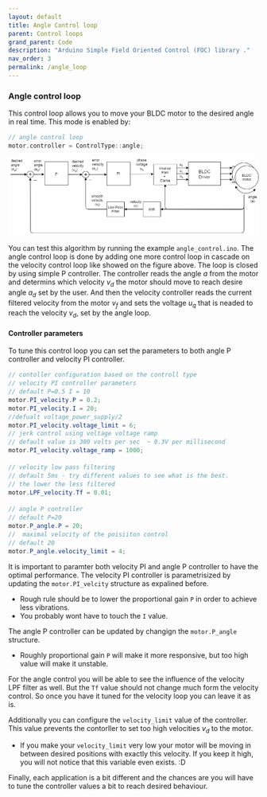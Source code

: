 ```yaml
---
layout: default
title: Angle Control loop
parent: Control loops
grand_parent: Code
description: "Arduino Simple Field Oriented Control (FOC) library ."
nav_order: 3
permalink: /angle_loop
---
```


### Angle control loop
This control loop allows you to move your BLDC motor to the desired angle in real time.   This mode is enabled by:
```cpp
// angle control loop
motor.controller = ControlType::angle;
```

<img src="extras/Images/angle_loop.png">

You can test this algorithm by running the example `angle_control.ino`.
The angle control loop is done by adding one more control loop in cascade on the velocity control loop like showed on the figure above. The loop is closed by using simple P controller. The controller reads the angle <i>a</i> from the motor and determins which velocity <i>v<sub>d</sub></i> the motor should move to reach desire angle <i>a<sub>d</sub></i> set by the user. And then the velocity controller reads the current filtered velocity from the motor <i>v<sub>f</sub></i> and sets the voltage <i>u<sub>q</sub></i> that is neaded to reach the velocity <i>v<sub>d</sub></i>, set by the angle loop. 

#### Controller parameters
To tune this control loop you can set the parameters to both angle P controller and velocity PI controller. 
``` csharp
// contoller configuration based on the controll type 
// velocity PI controller parameters
// default P=0.5 I = 10
motor.PI_velocity.P = 0.2;
motor.PI_velocity.I = 20;
//defualt voltage_power_supply/2
motor.PI_velocity.voltage_limit = 6;
// jerk control using voltage voltage ramp
// default value is 300 volts per sec  ~ 0.3V per millisecond
motor.PI_velocity.voltage_ramp = 1000;

// velocity low pass filtering
// default 5ms - try different values to see what is the best. 
// the lower the less filtered
motor.LPF_velocity.Tf = 0.01;

// angle P controller 
// default P=20
motor.P_angle.P = 20;
//  maximal velocity of the poisiiton control
// default 20
motor.P_angle.velocity_limit = 4;
```
It is important to paramter both velocity PI and angle P controller to have the optimal performance.
The velocity PI controller is parametrisized by updating the `motor.PI_velcity` structure as expalined before. 
- Rough rule should be to lower the proportional gain `P` in order to achieve less vibrations.
- You probably wont have to touch the `I` value.
  
The angle P controller can be updated by changign the `motor.P_angle` structure. 
- Roughly proportional gain `P` will make it more responsive, but too high value will make it unstable.
  
For the angle control you will be able to see the influence of the velocity LPF filter as well. But the `Tf` value should not change much form the velocity control. So once you have it tuned for the velocity loop you can leave it as is.

Additionally you can configure the `velocity_limit` value of the controller. This value prevents the contorller to set too high velocities $v_d$ to the motor. 
- If you make your `velocity_limit` very low your motor will be moving in between desired positions with exactly this velocity. If you keep it high, you will not notice that this variable even exists. :D  

Finally, each application is a bit different and the chances are you will have to tune the controller values a bit to reach desired behaviour.

